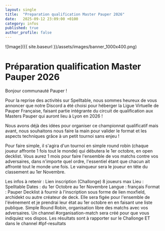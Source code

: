 ```yaml
---
layout: single
title:  "Preparation qualification Master Pauper 2026"
date:   2025-09-12 23:09:00 +0100
category: infos
published: true
author_profile: false
---
```

![Image]({{ site.baseurl }}/assets/images/banner_1000x400.png)


# Préparation qualification Master Pauper 2026

Bonjour communauté Pauper !

Pour la reprise des activités sur Spelltable, nous sommes heureux de vous annoncer que notre Discord a été choisi pour héberger la Ligue Virtuelle de Pauper Française, faisant partie intégrante du circuit de qualification aux Masters Pauper qui auront lieu à Lyon en 2026 !

Nous avons déjà des idées pour organiser ce championnat qualificatif mais avant, nous souhaitons nous faire la main pour valider le format et les aspects techniques grâce à un petit tournoi sans enjeu !

Pour faire simple, il s'agira d'un tournoi en simple round robin (chaque joueur affronte 1 fois tout le monde) qui débutera le 1er octobre, en open decklist. Vous aurez 1 mois pour faire l'ensemble de vos matchs contre vos adversaires, dans n'importe quel ordre, l'essentiel étant que chacun ait affronté tout le monde une fois. Le vainqueur sera le joueur en tête du classement au 1er Novembre.

Les infos à retenir :
Lien inscription (Challonge)
8 joueurs max
Lieu : Spelltable
Dates : du 1er Octobre au 1er Novembre
Langue : français
Format : Pauper
Decklist à fournir à l'inscription sous forme de lien moxfield, archidekt ou autre créateur de deck. Elle sera figée pour l'ensemble de l'événement et je prendrai leur état au 1er octobre en en faisant une liste publique.
Simple Round Robin, organisation libre des matchs avec vos adversaires. Un channel #organisation-match sera créé pour que vous indiquiez vos dispos.
Les résultats sont à rapporter sur le Challonge ET dans le channel #lpf-resultats
